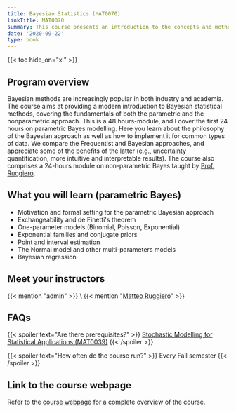 ```yaml
---
title: Bayesian Statistics (MAT0070)
linkTitle: MAT0070
summary: This course presents an introduction to the concepts and methods of Bayesian inference, with a focus on both theory and modelling.
date: '2020-09-22'
type: book
---
```


{{< toc hide_on="xl" >}}

## Program overview

Bayesian methods are increasingly popular in both industry and academia. The course aims at providing a modern introduction to Bayesian statistical methods, covering the fundamentals of both the parametric and the nonparametric approach. This is a 48 hours-module, and I cover the first 24 hours on parametric Bayes modelling. Here you learn about the philosophy of the Bayesian approach as well as how to implement it for common types of data. We compare the Frequentist and Bayesian approaches, and appreciate some of the benefits of the latter (e.g., uncertainty quantification, more intuitive and interpretable results). The course also comprises a 24-hours module on non-parametric Bayes taught by [Prof. Ruggiero](https://www.matteoruggiero.it/). 


## What you will learn (parametric Bayes)

- Motivation and formal setting for the parametric Bayesian approach
- Exchangeability and de Finetti's theorem
- One-parameter models (Binomial, Poisson, Exponential)
- Exponential families and conjugate priors
- Point and interval estimation
- The Normal model and other multi-parameters models
- Bayesian regression


## Meet your instructors

{{< mention "admin" >}} \\
{{< mention "[Matteo Ruggiero](https://www.matteoruggiero.it/)" >}}

## FAQs

{{< spoiler text="Are there prerequisites?" >}}
[Stochastic Modelling for Statistical Applications (MAT0039)](https://www.master-sds.unito.it/do/corsi.pl/Show?_id=lrta)
{{< /spoiler >}}

{{< spoiler text="How often do the course run?" >}}
Every Fall semester
{{< /spoiler >}}

## Link to the course webpage

Refer to the [course webpage](https://www.master-sds.unito.it/do/corsi.pl/Show?_id=22bc) for a complete overview of the course.

